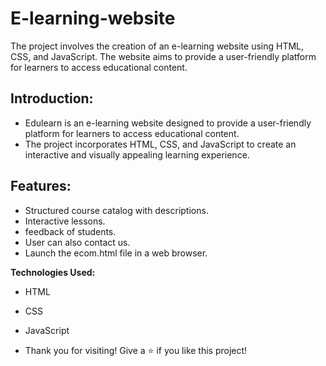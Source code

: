 # E-learning-website
The project involves the creation of an e-learning website using HTML, CSS, and JavaScript. The website aims to provide a user-friendly platform for learners to access educational content.

## Introduction:
- Edulearn is an e-learning website designed to provide a user-friendly platform for learners to access educational content. 
- The project incorporates HTML, CSS, and JavaScript to create an interactive and visually appealing learning experience.

## Features:

- Structured course catalog with descriptions.
- Interactive lessons.
- feedback of students.
- User can also contact us.
- Launch the ecom.html file in a web browser.

**Technologies Used:**
- HTML
- CSS
- JavaScript

- Thank you for visiting! 
Give a ⭐ if you like this project!
